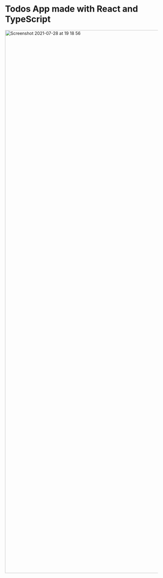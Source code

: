 # Todos App made with React and TypeScript

<img width="1792" alt="Screenshot 2021-07-28 at 19 18 56" src="https://user-images.githubusercontent.com/39880364/127359329-038f297b-831d-41f8-a84e-6d49b271a211.png">
